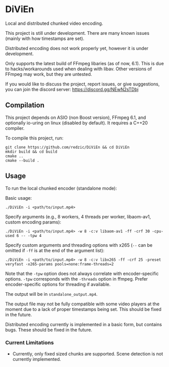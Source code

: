 # DiViEn

Local and distributed chunked video encoding.

This project is still under development. There are
many known issues (mainly with how timestamps are set).

Distributed encoding does not work properly yet,
however it is under development.

Only supports the latest build of FFmpeg libaries (as of now, 6.1).
This is due to hacks/workarounds used when dealing with
libav. Other versions of FFmpeg may work, but they are untested.

If you would like to discuss the project, report issues, or
give suggestions, you can join the discord server: https://discord.gg/NEwN2sTDbj

## Compilation

This project depends on ASIO (non Boost version), FFmpeg 6.1, and optionally io-uring on linux (disabled by default). It requires a C++20 compiler.

To compile this project, run:

```
git clone https://github.com/redzic/DiViEn && cd DiViEn
mkdir build && cd build
cmake ..
cmake --build .
```

## Usage

To run the local chunked encoder (standalone mode):

Basic usage:

```
./DiViEn -i <path/to/input.mp4>
```

Specify arguments (e.g., 8 workers, 4 threads per worker, libaom-av1, custom encoding params):

```
./DiViEn -i <path/to/input.mp4> -w 8 -c:v libaom-av1 -ff -crf 30 -cpu-used 6 -- -tpw 4
```

Specify custom arguments and threading options with x265 (`--` can be omitted if `-ff` is at the end of the argument list):

```
./DiViEn -i <path/to/input.mp4> -w 8 -c:v libx265 -ff -crf 25 -preset veryfast -x265-params pools=none:frame-threads=2
```

Note that the `-tpw` option does not always correlate with encoder-specific options. `-tpw` corresponds with the `-threads` option in ffmpeg. Prefer encoder-specific options for threading if available.

The output will be in `standalone_output.mp4`.

The output file may not be fully compatible with some video players at the moment due to
a lack of proper timestamps being set. This should be fixed in the future.

Distributed encoding currently is implemented in a basic form, but contains bugs. These should be fixed in the future.

### Current Limitations

- Currently, only fixed sized chunks are supported. Scene detection is not currently implemented.
